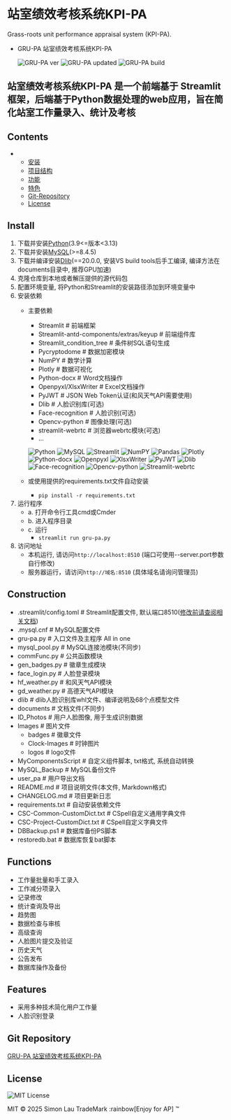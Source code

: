 # 站室绩效考核系统KPI-PA

Grass-roots unit performance appraisal system (KPI-PA).

- GRU-PA 站室绩效考核系统KPI-PA

    ![GRU-PA ver](https://img.shields.io/badge/ver-0.6.662-blue.svg)
    ![GRU-PA updated](https://img.shields.io/badge/updated-25/07/22%2014:44-orange.svg)
    ![GRU-PA build](https://img.shields.io/badge/build-passing-green.svg)

## 站室绩效考核系统KPI-PA 是一个前端基于 Streamlit 框架，后端基于Python数据处理的web应用，旨在简化站室工作量录入、统计及考核

## Contents

-
  - [安装](#install)
  - [项目结构](#construction)
  - [功能](#functions)
  - [特色](#features)
  - [Git-Repository](#git-repository)
  - [License](#license)

## Install

1. 下载并安装[Python](https://www.python.org/)(3.9<=版本<3.13)
2. 下载并安装[MySQL](https://dev.mysql.com/downloads/mysql/)(>=8.4.5)
3. 下载并编译安装[Dlib](https://github.com/davisking/dlib)(==20.0.0, 安装VS build tools后手工编译, 编译方法在documents目录中, 推荐GPU加速)
4. 克隆仓库到本地或者解压提供的源代码包
5. 配置环境变量, 将Python和Streamlit的安装路径添加到环境变量中
6. 安装依赖
    - 主要依赖
      - Streamlit # 前端框架
      - Streamlit-antd-components/extras/keyup # 前端组件库
      - Streamlit_condition_tree # 条件树SQL语句生成
      - Pycryptodome # 数据加密模块
      - NumPY # 数学计算
      - Plotly # 数据可视化
      - Python-docx # Word文档操作
      - Openpyxl/XlsxWriter # Excel文档操作
      - PyJWT # JSON Web Token认证(和风天气API需要使用)
      - Dlib # 人脸识别库(可选)
      - Face-recognition # 人脸识别(可选)
      - Opencv-python # 图像处理(可选)
      - streamlit-webrtc # 浏览器webrtc模块(可选)
      - ...

      ![Python](https://img.shields.io/badge/Python-3.12.6-blue.svg)
      ![MySQL](https://img.shields.io/badge/MySQL-8.4.5-blue.svg)
      ![Streamlit](https://img.shields.io/badge/Streamlit-1.47.0-blue.svg)
      ![NumPY](https://img.shields.io/badge/NumPY-1.26.4-blue.svg)
      ![Pandas](https://img.shields.io/badge/Pandas-2.3.0-blue.svg)
      ![Plotly](https://img.shields.io/badge/Plotly-6.2.0-blue.svg)
      ![Python-docx](https://img.shields.io/badge/Python_docx-1.2.0-blue.svg)
      ![Openpyxl](https://img.shields.io/badge/Openpyxl-3.1.5-blue.svg)
      ![XlsxWriter](https://img.shields.io/badge/XlsxWriter-3.2.5-blue.svg)
      ![PyJWT](https://img.shields.io/badge/PyJWT-2.10.1-blue.svg)
      ![Dlib](https://img.shields.io/badge/Dlib-20.0.0-blue.svg)
      ![Face-recognition](https://img.shields.io/badge/Face_recognition-1.3.0-blue.svg)
      ![Opencv-python](https://img.shields.io/badge/Opencv_python-4.11.0.86-blue.svg)
      ![Streamlit-webrtc](https://img.shields.io/badge/Streamlit_webrtc-0.63.3-blue.svg)

    - 或使用提供的requirements.txt文件自动安装
      - `pip install -r requirements.txt`
7. 运行程序
    - a. 打开命令行工具cmd或Cmder
    - b. 进入程序目录
    - c. 运行
      - `streamlit run gru-pa.py`
8. 访问地址
    - 本机运行, 请访问`http://localhost:8510` (端口可使用--server.port参数自行修改)
    - 服务器运行，请访问`http://域名:8510` (具体域名请询问管理员)

## Construction

- .streamlit/config.toml # Streamlit配置文件, 默认端口8510([修改前请查阅相关文档](https://docs.streamlit.io/develop/api-reference/configuration/config.toml))
- .mysql.cnf # MySQL配置文件
- gru-pa.py # 入口文件及主程序 All in one
- mysql_pool.py # MySQL连接池模块(不同步)
- commFunc.py # 公共函数模块
- gen_badges.py # 徽章生成模块
- face_login.py # 人脸登录模块
- hf_weather.py # 和风天气API模块
- gd_weather.py # 高德天气API模块
- dlib # dlib人脸识别库whl文件、编译说明及68个点模型文件
- documents # 文档文件(不同步)
- ID_Photos # 用户人脸图像, 用于生成识别数据
- Images # 图片文件
  - badges # 徽章文件
  - Clock-Images # 时钟图片
  - logos # logo文件
- MyComponentsScript # 自定义组件脚本, txt格式, 系统自动转换
- MySQL_Backup # MySQL备份文件
- user_pa # 用户导出文档
- README.md # 项目说明文件(本文件, Markdown格式)
- CHANGELOG.md # 项目更新日志
- requirements.txt # 自动安装依赖文件
- CSC-Common-CustomDict.txt # CSpell自定义通用字典文件
- CSC-Project-CustomDict.txt # CSpell自定义字典文件
- DBBackup.ps1 # 数据库备份PS脚本
- restoredb.bat # 数据库恢复bat脚本

## Functions

- 工作量批量和手工录入
- 工作减分项录入
- 记录修改
- 统计查询及导出
- 趋势图
- 数据检查与审核
- 高级查询
- 人脸图片提交及验证
- 历史天气
- 公告发布
- 数据库操作及备份

## Features

- 采用多种技术简化用户工作量
- 人脸识别登录

## Git Repository

[GRU-PA 站室绩效考核系统KPI-PA](https://github.com/simonpek88/GRU-PA.git)

## License

![MIT License](https://img.shields.io/badge/license-MIT-blue.svg)

MIT © 2025 Simon Lau TradeMark :rainbow[Enjoy for AP] ™
